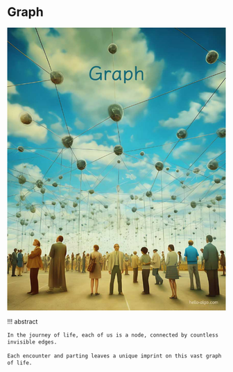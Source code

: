 # Graph

![Graph](../assets/covers/chapter_graph.jpg)

!!! abstract

    In the journey of life, each of us is a node, connected by countless invisible edges.
    
    Each encounter and parting leaves a unique imprint on this vast graph of life.
